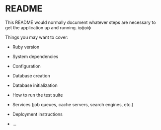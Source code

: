 # README

This README would normally document whatever steps are necessary to get the
application up and running.
івфвіф

Things you may want to cover:

* Ruby version

* System dependencies

* Configuration

* Database creation

* Database initialization

* How to run the test suite

* Services (job queues, cache servers, search engines, etc.)

* Deployment instructions

* ...
